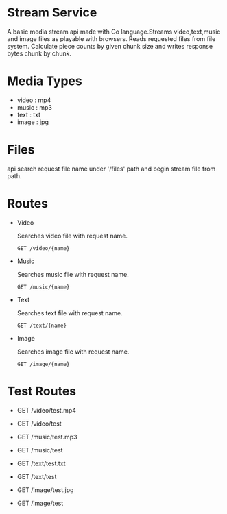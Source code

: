# Stream Service
A basic media stream api made with Go language.Streams video,text,music and image files as playable with browsers.
Reads requested files from file system. Calculate piece counts by given chunk size and writes response bytes chunk by chunk.

# Media Types
  - video : mp4
  - music : mp3
  - text  : txt
  - image : jpg
# Files
 api search request file name under '/files' path and begin stream file from path.
# Routes
 - Video

    Searches video file with request name.
   ```
   GET /video/{name} 
   ```
  - Music

    Searches music file with request name.
    ```
    GET /music/{name}
    ```
   - Text
     
     Searches text file with request name.
     ```
     GET /text/{name}
     ```
   - Image
     
     Searches image file with request name.
     ```
     GET /image/{name}
     ```
 # Test Routes
  - GET   /video/test.mp4
  - GET   /video/test
  
  - GET   /music/test.mp3
  - GET   /music/test
  
  - GET   /text/test.txt
  - GET   /text/test
  
  - GET   /image/test.jpg
  - GET   /image/test
  

   
   
